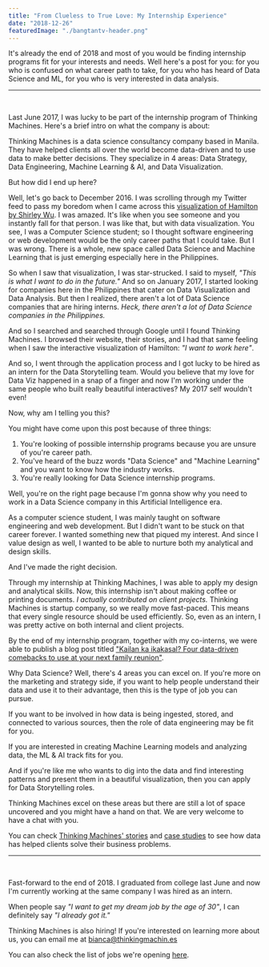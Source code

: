 ```yaml
---
title: "From Clueless to True Love: My Internship Experience"
date: "2018-12-26"
featuredImage: "./bangtantv-header.png"
---
```


It's already the end of 2018 and most of you would be finding internship programs fit for your interests and needs. Well here's a post for you: for you who is confused on what career path to take, for you who has heard of Data Science and ML, for you who is very interested in data analysis.

***

<br>

Last June 2017, I was lucky to be part of the internship program of Thinking Machines. Here's a brief intro on what the company is about:

Thinking Machines is a data science consultancy company based in Manila. They have helped clients all over the world become data-driven and to use data to make better decisions. They specialize in 4 areas: Data Strategy, Data Engineering, Machine Learning & AI, and Data Visualization.

But how did I end up here?

Well, let's go back to December 2016. I was scrolling through my Twitter feed to pass my boredom when I came across this [visualization of Hamilton by Shirley Wu](https://pudding.cool/2017/03/hamilton/). I was amazed. It's like when you see someone and you instantly fall for that person. I was like that, but with data visualization. You see, I was a Computer Science student; so I thought software engineering or web development would be the only career paths that I could take. But I was wrong. There is a whole, new space called Data Science and Machine Learning that is just emerging especially here in the Philippines.

So when I saw that visualization, I was star-strucked. I said to myself, *"This is what I want to do in the future."* And so on January 2017, I started looking for companies here in the Philippines that cater on Data Visualization and Data Analysis. But then I realized, there aren't a lot of Data Science companies that are hiring interns. *Heck, there aren't a lot of Data Science companies in the Philippines.*

And so I searched and searched through Google until I found Thinking Machines. I browsed their website, their stories, and I had that same feeling when I saw the interactive visualization of Hamilton: *"I want to work here"*.

And so, I went through the application process and I got lucky to be hired as an intern for the Data Storytelling team. Would you believe that my love for Data Viz happened in a snap of a finger and now I'm working under the same people who built really beautiful interactives? My 2017 self wouldn't even!

Now, why am I telling you this?

You might have come upon this post because of three things:

1. You're looking of possible internship programs because you are unsure of you're career path.
2. You've heard of the buzz words "Data Science" and "Machine Learning" and you want to know how the industry works.
3. You're really looking for Data Science internship programs.

Well, you're on the right page because I'm gonna show why you need to work in a Data Science company in this Artificial Intelligence era.

As a computer science student, I was mainly taught on software engineering and web development. But I didn't want to be stuck on that career forever. I wanted something new that piqued my interest. And since I value design as well, I wanted to be able to nurture both my analytical and design skills.

And I've made the right decision.

Through my internship at Thinking Machines, I was able to apply my design and analytical skills. Now, this internship isn't about making coffee or printing documents. *I actually contributed on client projects.* Thinking Machines is  startup company, so we really move fast-paced. This means that every single resource should be used efficiently. So, even as an intern, I was pretty active on both internal and client projects.

By the end of my internship program, together with my co-interns, we were able to publish a blog post titled ["Kailan ka ikakasal? Four data-driven comebacks to use at your next family reunion"](https://stories.thinkingmachin.es/ph-marriage/).

Why Data Science? Well, there's 4 areas you can excel on. If you're more on the marketing and strategy side, if you want to help people understand their data and use it to their advantage, then this is the type of job you can pursue.

If you want to be involved in how data is being ingested, stored, and connected to various sources, then the role of data engineering may be fit for you.

If you are interested in creating Machine Learning models and analyzing data, the ML & AI track fits for you.

And if you're like me who wants to dig into the data and find interesting patterns and present them in a beautiful visualization, then you can apply for Data Storytelling roles.

Thinking Machines excel on these areas but there are still a lot of space uncovered and you might have a hand on that. We are very welcome to have a chat with you.

You can check [Thinking Machines' stories](https://stories.thinkingmachin.es/) and [case studies](https://stories.thinkingmachin.es/#type:case-study) to see how data has helped clients solve their business problems.

***

<br>

Fast-forward to the end of 2018. I graduated from college last June and now I'm currently working at the same company I was hired as an intern.

When people say *"I want to get my dream job by the age of 30"*, I can definitely say *"I already got it."*

Thinking Machines is also hiring! If you're interested on learning more about us, you can email me at bianca@thinkingmachin.es

You can also check the list of jobs we're opening [here](https://thinkingmachin.es/careers/).